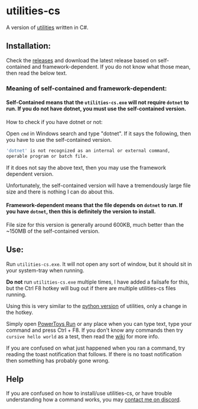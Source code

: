 # utilities-cs
A version of [utilities](https://github.com/prokenz101/utilities) written in C#.
 
## Installation:
Check the [releases](https://github.com/prokenz101/utilities-cs/releases) and download the latest release based on self-contained and framework-dependent. If you do not know what those mean, then read the below text.
 
### Meaning of self-contained and framework-dependent:
#### Self-Contained means that the `utilities-cs.exe` will not require `dotnet` to run. If you do not have dotnet, you must use the self-contained version.

How to check if you have dotnet or not:

Open `cmd` in Windows search and type "dotnet". If it says the following, then you have to use the self-contained version. 
```bash
'dotnet' is not recognized as an internal or external command,
operable program or batch file.
```

If it does not say the above text, then you may use the framework dependent version.

Unfortunately, the self-contained version will have a tremendously large file size and there is nothing I can do about this.

#### Framework-dependent means that the file depends on `dotnet` to run. If you have `dotnet`, then this is definitely the version to install.

File size for this version is generally around 600KB, much better than the ~150MB of the self-contained version.

## Use:
Run `utilities-cs.exe`. It will not open any sort of window, but it should sit in your system-tray when running.

**Do not** run `utilities-cs.exe` multiple times, I have added a failsafe for this, but the Ctrl F8 hotkey will bug out if there are multiple utilities-cs files running.

Using this is very similar to the [python version](https://github.com/prokenz101/utilities) of utilities, only a change in the hotkey.

Simply open [PowerToys Run](https://github.com/microsoft/powertoys) or any place when you can type text, type your command and press Ctrl + F8. If you don't know any commands then try `cursive hello world` as a test, then read the [wiki](https://github.com/prokenz101/utilities/wiki/Help-Center-(Windows)) for more info.

If you are confused on what just happened when you ran a command, try reading the toast notification that follows. If there is no toast notification then something has probably gone wrong.

## Help
If you are confused on how to install/use utilities-cs, or have trouble understanding how a command works, you may [contact me on discord](https://github.com/prokenz101/utilities/wiki/Help-Center-(Windows)#got-any-doubts).
